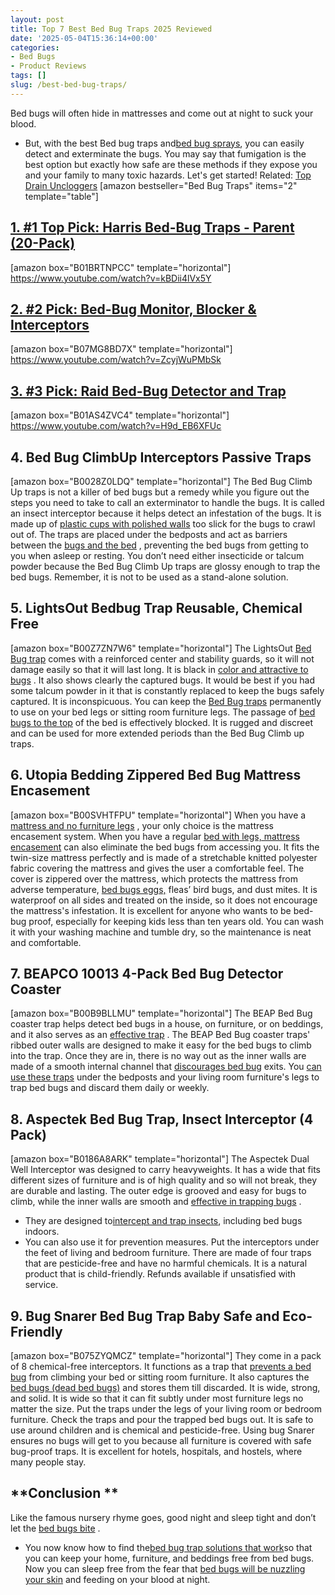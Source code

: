 ```yaml
---
layout: post
title: Top 7 Best Bed Bug Traps 2025 Reviewed
date: '2025-05-04T15:36:14+00:00'
categories:
- Bed Bugs
- Product Reviews
tags: []
slug: /best-bed-bug-traps/
---
```


Bed bugs will often hide in mattresses and come out at night to suck your blood.
- But, with the best Bed bug traps and[bed bug sprays](https://pestpolicy.com/best-bed-bug-spray/), you can easily detect and exterminate the bugs.
You may say that fumigation is the best option but exactly how safe are these methods if they expose you and your family to many toxic hazards.
Let's get started! Related:
[Top Drain Uncloggers](https://pestpolicy.com/best-drain-cleaner//)
[amazon bestseller="Bed Bug Traps" items="2" template="table"]
## [1. #1 Top Pick: Harris Bed-Bug Traps - Parent (20-Pack)](https://www.amazon.com/dp/B01BRTNPCC/?tag=p-policy-20)
[amazon box="B01BRTNPCC" template="horizontal"]
https://www.youtube.com/watch?v=kBDii4lVx5Y
## [2. #2 Pick: Bed-Bug Monitor, Blocker & Interceptors](https://www.amazon.com/dp/B07MG8BD7X/?tag=p-policy-20)
[amazon box="B07MG8BD7X" template="horizontal"]
https://www.youtube.com/watch?v=ZcyjWuPMbSk
## [3. #3 Pick: Raid Bed-Bug Detector and Trap](https://www.amazon.com/dp/B01AS4ZVC4/?tag=p-policy-20)
[amazon box="B01AS4ZVC4" template="horizontal"]
https://www.youtube.com/watch?v=H9d_EB6XFUc
## **4. Bed Bug ClimbUp Interceptors Passive Traps**
[amazon box="B0028Z0LDQ" template="horizontal"]
The Bed Bug Climb Up traps is not a killer of bed bugs but a remedy while you figure out the steps you need to take to call an exterminator to handle the bugs.
It is called an insect interceptor because it helps detect an infestation of the bugs. It is made up of
[plastic cups with polished walls](https://pestpolicy.com/can-bed-bugs-climb-metal-or-plastic/)
too slick for the bugs to crawl out of.
The traps are placed under the bedposts and act as barriers between the
[bugs and the bed](https://pestpolicy.com/what-does-bed-bug-poop-look-like/)
, preventing the bed bugs from getting to you when asleep or resting.
You don’t need either insecticide or talcum powder because the Bed Bug Climb Up traps are glossy enough to trap the bed bugs. Remember, it is not to be used as a stand-alone solution.
## **5. LightsOut Bedbug Trap Reusable, Chemical Free**
[amazon box="B00Z7ZN7W6" template="horizontal"]
The LightsOut
[Bed Bug trap](https://pestpolicy.com/does-lysol-kill-bed-bugs/)
comes with a reinforced center and stability guards, so it will not damage easily so that it will last long.
It is black in
[color and attractive to bugs](https://pestpolicy.com/baby-bed-bugs/)
. It also shows clearly the captured bugs.
It would be best if you had some talcum powder in it that is constantly replaced to keep the bugs safely captured. It is inconspicuous.
You can keep the
[Bed Bug traps](https://pestpolicy.com/proof-bed-bug-spray-review/)
permanently to use on your bed legs or sitting room furniture legs.
The passage of
[bed bugs to the top](https://pestpolicy.com/best-bed-bug-steamer/)
of the bed is effectively blocked. It is rugged and discreet and can be used for more extended periods than the Bed Bug Climb up traps.
## **6. Utopia Bedding Zippered Bed Bug Mattress Encasement**
[amazon box="B00SVHTFPU" template="horizontal"]
When you have a
[mattress and no furniture legs](https://pestpolicy.com/best-bed-bug-mattress-encasements/)
, your only choice is the mattress encasement system.
When you have a regular
[bed with legs, mattress encasement](https://pestpolicy.com/what-causes-bed-bugs/)
can also eliminate the bed bugs from accessing you.
It fits the twin-size mattress perfectly and is made of a stretchable knitted polyester fabric covering the mattress and gives the user a comfortable feel.
The cover is zippered over the mattress, which protects the mattress from adverse temperature,
[bed bugs eggs,](https://pestpolicy.com/bed-bug-eggs/)
fleas’ bird bugs, and dust mites.
It is waterproof on all sides and treated on the inside, so it does not encourage the mattress's infestation. It is excellent for anyone who wants to be bed-bug proof, especially for keeping kids less than ten years old.
You can wash it with your washing machine and tumble dry, so the maintenance is neat and comfortable.
## **7. BEAPCO 10013 4-Pack Bed Bug Detector Coaster**
[amazon box="B00B9BLLMU" template="horizontal"]
The BEAP Bed Bug coaster trap helps detect bed bugs in a house, on furniture, or on beddings, and it also serves as an
[effective trap](https://pestpolicy.com/homemade-fruit-fly-trap/)
.
The BEAP Bed Bug coaster traps' ribbed outer walls are designed to make it easy for the bed bugs to climb into the trap.
Once they are in, there is no way out as the inner walls are made of a smooth internal channel that
[discourages bed bug](https://pestpolicy.com/bedlam-plus-bed-bug-spray-review/)
exits.
You
[can use these traps](https://pestpolicy.com/can-bed-bugs-live-outside/)
under the bedposts and your living room furniture's legs to trap bed bugs and discard them daily or weekly.
## **8. Aspectek Bed Bug Trap, Insect Interceptor (4 Pack)**
[amazon box="B0186A8ARK" template="horizontal"]
The Aspectek Dual Well Interceptor was designed to carry heavyweights.
It has a wide that fits different sizes of furniture and is of high quality and so will not break, they are durable and lasting.
The outer edge is grooved and easy for bugs to climb, while the inner walls are smooth and
[effective in trapping bugs](https://pestpolicy.com/does-bleach-kill-bed-bugs/)
.
- They are designed to[intercept and trap insects](https://pestpolicy.com/does-baby-powder-kill-bed-bugs/), including bed bugs indoors.
- You can also use it for prevention measures.
Put the interceptors under the feet of living and bedroom furniture. There are made of four traps that are pesticide-free and have no harmful chemicals.
It is a natural product that is child-friendly. Refunds available if unsatisfied with service.
## **9. Bug Snarer Bed Bug Trap Baby Safe and Eco-Friendly**
[amazon box="B075ZYQMCZ" template="horizontal"]
They come in a pack of 8 chemical-free interceptors. It functions as a trap that
[prevents a bed bug](https://pestpolicy.com/does-baby-powder-kill-bed-bugs/)
from climbing your bed or sitting room furniture.
It also captures the
[bed bugs (dead bed bugs)](https://pestpolicy.com/dead-bed-bugs/)
and stores them till discarded.
It is wide, strong, and solid. It is wide so that it can fit subtly under most furniture legs no matter the size. Put the traps under the legs of your living room or bedroom furniture.
Check the traps and pour the trapped bed bugs out. It is safe to use around children and is chemical and pesticide-free.
Using bug Snarer ensures no bugs will get to you because all furniture is covered with safe bug-proof traps. It is excellent for hotels, hospitals, and hostels, where many people stay.
## **Conclusion **
Like the famous nursery rhyme goes, good night and sleep tight and don’t let the
[bed bugs bite](https://pestpolicy.com/pictures-of-bed-bug-bites/)
.
- You now know how to find the[bed bug trap solutions that work](https://pestpolicy.com/do-bed-bug-bombs-work/)so that you can keep your home, furniture, and beddings free from bed bugs.
Now you can sleep free from the fear that
[bed bugs will be nuzzling your skin](https://pestpolicy.com/can-bed-bugs-live-in-your-skin/)
and feeding on your blood at night.
